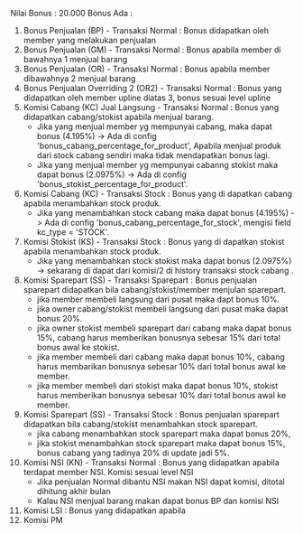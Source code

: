 Nilai Bonus : 20.000
Bonus Ada :
1. Bonus Penjualan (BP) - Transaksi Normal : Bonus didapatkan oleh member yang melakukan penjualan
2. Bonus Penjualan (GM) - Transaksi Normal : Bonus apabila member di bawahnya 1 menjual barang
3. Bonus Penjualan (OR) - Transaksi Normal : Bonus apabila member dibawahnya 2 menjual barang
4. Bonus Penjualan Overriding 2 (OR2) - Transaksi Normal : Bonus yang didapatkan oleh member upline diatas 3, bonus sesuai level upline 
5. Komisi Cabang (KC) Jual Langsung - Transaksi Normal : Bonus yang didapatkan cabang/stokist apabila menjual barang.
    - Jika yang menjual member yg mempunyai cabang, maka dapat bonus (4.195%) -> Ada di config 'bonus_cabang_percentage_for_product', Apabila menjual produk dari stock cabang sendiri maka tidak mendapatkan bonus lagi.
    - Jika yang menjual member yg mempunyai cabanng stokist maka dapat bonus (2.0975%) -> Ada di config 'bonus_stokist_percentage_for_product'.
6. Komisi Cabang (KC) - Transaksi Stock : Bonus yang di dapatkan cabang apabila menambahkan stock produk.
    - Jika yang menambahkan stock cabang maka dapat bonus (4.195%) -> Ada di config 'bonus_cabang_percentage_for_stock', mengisi field kc_type = 'STOCK'.
7. Komisi Stokist (KS) - Transaksi Stock : Bonus yang di dapatkan stokist apabila menambahkan stock produk.
    - Jika yang menambahkan stock stokist maka dapat bonus (2.0975%) -> sekarang di dapat dari komisi/2 di history transaksi stock cabang .
8. Komisi Sparepart (SS) - Transaksi Sparepart : Bonus penjualan sparepart didapatkan bila cabang/stokist/member menjulan sparepart.
    - jika member membeli langsung dari pusat maka dapt bonus 10%.
    - jika owner cabang/stokist membeli langsung dari pusat maka dapat bonus 20%.
    - jika owner stokist membeli sparepart dari cabang maka dapat bonus 15%, cabang harus memberikan bonusnya sebesar 15% dari total bonus awal ke stokist.
    - jika member membeli dari cabang maka dapat bonus 10%, cabang harus membarikan bonusnya sebesar 10% dari total bonus awal ke member.
    - jika member membeli dari stokist maka dapat bonus 10%, stokist harus memberikan bonusnya sebesar 10% dari total bonus awal ke member.
9. Komisi Sparepart (SS) - Transaksi Stock : Bonus penjualan sparepart didapatkan bila cabang/stokist menambahkan stock sparepart.
    - jika cabang menambahkan stock sparepart maka dapat bonus 20%,
    - jika stokist menambahkan stock sparepart maka dapat bonus 15%, bonus cabang yang tadinya 20% di update jadi 5%.
10. Komisi NSI (KN) - Transaksi Normal : Bonus yang didapatkan apabila terdapat member NSI. Komisi sesuai level NSI
    - Jika penjualan Normal dibantu NSI makan NSI dapat komisi, ditotal dihitung akhir bulan
    - Kalau NSI menjual barang makan dapat bonus BP dan komisi NSI
11. Komisi LSI : Bonus yang didapatkan apabila  
12. Komisi PM  